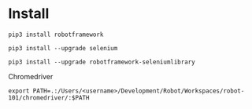 # Install

```
pip3 install robotframework
```

```
pip3 install --upgrade selenium
```

```
pip3 install --upgrade robotframework-seleniumlibrary
```

Chromedriver

```
export PATH=.:/Users/<username>/Development/Robot/Workspaces/robot-101/chromedriver/:$PATH
```